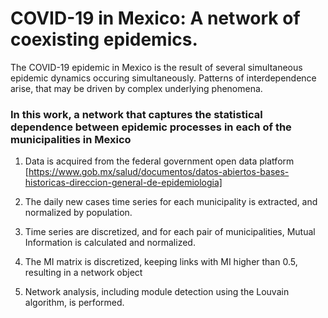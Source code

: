 # COVID-19 in Mexico: A network of coexisting epidemics. 



The COVID-19 epidemic in Mexico is the result of several simultaneous epidemic dynamics occuring simultaneously. Patterns of interdependence arise, that may be driven by complex underlying phenomena. 

### In this work, a network that captures the statistical dependence between epidemic processes in each of the municipalities in Mexico

1) Data is acquired from the federal government open data platform [https://www.gob.mx/salud/documentos/datos-abiertos-bases-historicas-direccion-general-de-epidemiologia]

2) The daily new cases time series for each municipality is extracted, and normalized by population.

3) Time series are discretized, and for each pair of municipalities, Mutual Information is calculated and normalized.

4) The MI matrix is discretized, keeping links with MI higher than 0.5, resulting in a network object

5) Network analysis, including module detection using the Louvain algorithm, is performed. 
